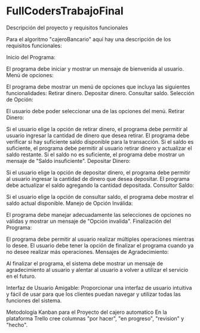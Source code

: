 # FullCodersTrabajoFinal

Descripción del proyecto y requisitos funcionales

 Para el algoritmo "cajeroBancario" aquí hay una descripción de los requisitos funcionales:

Inicio del Programa:

El programa debe iniciar y mostrar un mensaje de bienvenida al usuario.
Menú de opciones:

El programa debe mostrar un menú de opciones que incluya las siguientes funcionalidades:
Retirar dinero.
Depositar dinero.
Consultar saldo.
Selección de Opción:

El usuario debe poder seleccionar una de las opciones del menú.
Retirar Dinero:

Si el usuario elige la opción de retirar dinero, el programa debe permitir al usuario ingresar la cantidad de dinero que desea retirar.
El programa debe verificar si hay suficiente saldo disponible para la transacción.
Si el saldo es suficiente, el programa debe permitir al usuario retirar dinero y actualizar el saldo restante.
Si el saldo no es suficiente, el programa debe mostrar un mensaje de "Saldo insuficiente".
Depositar Dinero:

Si el usuario elige la opción de depositar dinero, el programa debe permitir al usuario ingresar la cantidad de dinero que desea depositar.
El programa debe actualizar el saldo agregando la cantidad depositada.
Consultor Saldo:

Si el usuario elige la opción de consultar saldo, el programa debe mostrar el saldo actual disponible.
Manejo de Opción Inválida:

El programa debe manejar adecuadamente las selecciones de opciones no válidas y mostrar un mensaje de "Opción invalida".
Finalización del Programa:

El programa debe permitir al usuario realizar múltiples operaciones mientras lo desee.
El usuario debe tener la opción de finalizar el programa cuando ya no desee realizar más operaciones.
Mensajes de Agradecimiento:

Al finalizar el programa, el sistema debe mostrar un mensaje de agradecimiento al usuario y alentar al usuario a volver a utilizar el servicio en el futuro.

Interfaz de Usuario Amigable:
Proporcionar una interfaz de usuario intuitiva y fácil de usar para que los clientes puedan navegar y utilizar todas las funciones del sistema.


Metodología Kanban para el Proyecto del cajero automatico
En la plataforma Trello cree columnas "por hacer", "en progreso", "revision" y "hecho".
